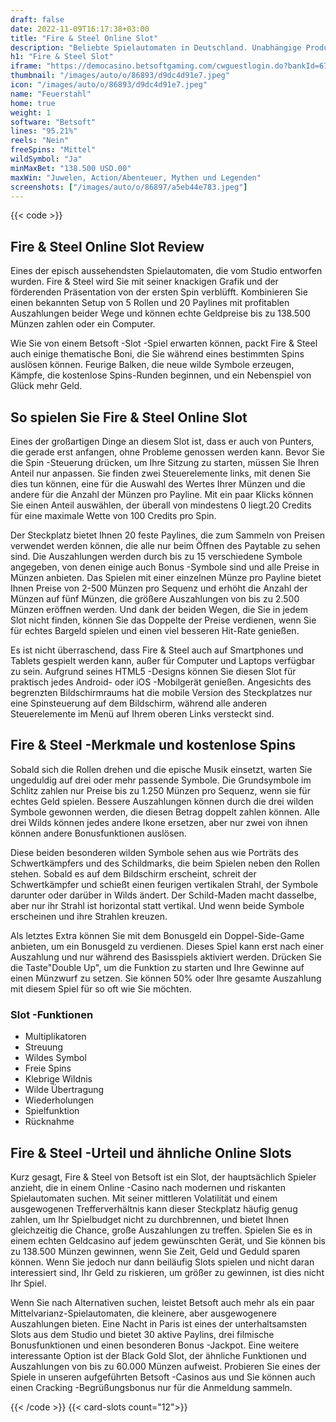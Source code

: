 ```yaml
---
draft: false
date: 2022-11-09T16:17:38+03:00
title: "Fire & Steel Online Slot"
description: "Beliebte Spielautomaten in Deutschland. Unabhängige Produktbewertungen und exklusive Anmeldeangebote. Jetzt spielen!"
h1: "Fire & Steel Slot"
iframe: "https://democasino.betsoftgaming.com/cwguestlogin.do?bankId=675&CDN=AUTO&gameId=755"
thumbnail: "/images/auto/o/86893/d9dc4d91e7.jpeg"
icon: "/images/auto/o/86893/d9dc4d91e7.jpeg"
name: "Feuerstahl"
home: true
weight: 1
software: "Betsoft"
lines: "95.21%"
reels: "Nein"
freeSpins: "Mittel"
wildSymbol: "Ja"
minMaxBet: "138.500 USD.00"
maxWin: "Juwelen, Action/Abenteuer, Mythen und Legenden"
screenshots: ["/images/auto/o/86897/a5eb44e783.jpeg"]
---
```


{{< code >}}<h2>Fire & Steel Online Slot Review</h2><p>Eines der episch aussehendsten Spielautomaten, die vom Studio entworfen wurden. Fire & Steel wird Sie mit seiner knackigen Grafik und der förderenden Präsentation von der ersten Spin verblüfft. Kombinieren Sie einen bekannten Setup von 5 Rollen und 20 Paylines mit profitablen Auszahlungen beider Wege und können echte Geldpreise bis zu 138.500 Münzen zahlen oder ein Computer.</p><p>Wie Sie von einem Betsoft -Slot -Spiel erwarten können, packt Fire & Steel auch einige thematische Boni, die Sie während eines bestimmten Spins auslösen können. Feurige Balken, die neue wilde Symbole erzeugen, Kämpfe, die kostenlose Spins-Runden beginnen, und ein Nebenspiel von Glück mehr Geld.</p><h2>So spielen Sie Fire & Steel Online Slot</h2><p>Eines der großartigen Dinge an diesem Slot ist, dass er auch von Punters, die gerade erst anfangen, ohne Probleme genossen werden kann. Bevor Sie die Spin -Steuerung drücken, um Ihre Sitzung zu starten, müssen Sie Ihren Anteil nur anpassen. Sie finden zwei Steuerelemente links, mit denen Sie dies tun können, eine für die Auswahl des Wertes Ihrer Münzen und die andere für die Anzahl der Münzen pro Payline. Mit ein paar Klicks können Sie einen Anteil auswählen, der überall von mindestens 0 liegt.20 Credits für eine maximale Wette von 100 Credits pro Spin.</p><p>Der Steckplatz bietet Ihnen 20 feste Paylines, die zum Sammeln von Preisen verwendet werden können, die alle nur beim Öffnen des Paytable zu sehen sind. Die Auszahlungen werden durch bis zu 15 verschiedene Symbole angegeben, von denen einige auch Bonus -Symbole sind und alle Preise in Münzen anbieten. Das Spielen mit einer einzelnen Münze pro Payline bietet Ihnen Preise von 2-500 Münzen pro Sequenz und erhöht die Anzahl der Münzen auf fünf Münzen, die größere Auszahlungen von bis zu 2.500 Münzen eröffnen werden. Und dank der beiden Wegen, die Sie in jedem Slot nicht finden, können Sie das Doppelte der Preise verdienen, wenn Sie für echtes Bargeld spielen und einen viel besseren Hit-Rate genießen.</p><p>Es ist nicht überraschend, dass Fire & Steel auch auf Smartphones und Tablets gespielt werden kann, außer für Computer und Laptops verfügbar zu sein. Aufgrund seines HTML5 -Designs können Sie diesen Slot für praktisch jedes Android- oder iOS -Mobilgerät genießen. Angesichts des begrenzten Bildschirmraums hat die mobile Version des Steckplatzes nur eine Spinsteuerung auf dem Bildschirm, während alle anderen Steuerelemente im Menü auf Ihrem oberen Links versteckt sind.</p><h2>Fire & Steel -Merkmale und kostenlose Spins</h2><p>Sobald sich die Rollen drehen und die epische Musik einsetzt, warten Sie ungeduldig auf drei oder mehr passende Symbole. Die Grundsymbole im Schlitz zahlen nur Preise bis zu 1.250 Münzen pro Sequenz, wenn sie für echtes Geld spielen. Bessere Auszahlungen können durch die drei wilden Symbole gewonnen werden, die diesen Betrag doppelt zahlen können. Alle drei Wilds können jedes andere Ikone ersetzen, aber nur zwei von ihnen können andere Bonusfunktionen auslösen.</p><p>Diese beiden besonderen wilden Symbole sehen aus wie Porträts des Schwertkämpfers und des Schildmarks, die beim Spielen neben den Rollen stehen. Sobald es auf dem Bildschirm erscheint, schreit der Schwertkämpfer und schießt einen feurigen vertikalen Strahl, der Symbole darunter oder darüber in Wilds ändert. Der Schild-Maden macht dasselbe, aber nur ihr Strahl ist horizontal statt vertikal. Und wenn beide Symbole erscheinen und ihre Strahlen kreuzen.</p><p>Als letztes Extra können Sie mit dem Bonusgeld ein Doppel-Side-Game anbieten, um ein Bonusgeld zu verdienen. Dieses Spiel kann erst nach einer Auszahlung und nur während des Basisspiels aktiviert werden. Drücken Sie die Taste"Double Up", um die Funktion zu starten und Ihre Gewinne auf einen Münzwurf zu setzen. Sie können 50% oder Ihre gesamte Auszahlung mit diesem Spiel für so oft wie Sie möchten.</p><h3>
Slot -Funktionen</h3><ul>
<li></span>
Multiplikatoren</li>
<li></span>
Streuung</li>
<li></span>
Wildes Symbol</li>
<li></span>
Freie Spins</li>
<li></span>
Klebrige Wildnis</li>
<li></span>
Wilde Übertragung</li>
<li></span>
Wiederholungen</li>
<li></span>
Spielfunktion</li>
<li></span>
Rücknahme</li></ul><h2>Fire & Steel -Urteil und ähnliche Online Slots</h2><p>Kurz gesagt, Fire & Steel von Betsoft ist ein Slot, der hauptsächlich Spieler anzieht, die in einem Online -Casino nach modernen und riskanten Spielautomaten suchen. Mit seiner mittleren Volatilität und einem ausgewogenen Trefferverhältnis kann dieser Steckplatz häufig genug zahlen, um Ihr Spielbudget nicht zu durchbrennen, und bietet Ihnen gleichzeitig die Chance, große Auszahlungen zu treffen. Spielen Sie es in einem echten Geldcasino auf jedem gewünschten Gerät, und Sie können bis zu 138.500 Münzen gewinnen, wenn Sie Zeit, Geld und Geduld sparen können. Wenn Sie jedoch nur dann beiläufig Slots spielen und nicht daran interessiert sind, Ihr Geld zu riskieren, um größer zu gewinnen, ist dies nicht Ihr Spiel.</p><p>Wenn Sie nach Alternativen suchen, leistet Betsoft auch mehr als ein paar Mittelvarianz-Spielautomaten, die kleinere, aber ausgewogenere Auszahlungen bieten. Eine Nacht in Paris ist eines der unterhaltsamsten Slots aus dem Studio und bietet 30 aktive Paylins, drei filmische Bonusfunktionen und einen besonderen Bonus -Jackpot. Eine weitere interessante Option ist der Black Gold Slot, der ähnliche Funktionen und Auszahlungen von bis zu 60.000 Münzen aufweist.  Probieren Sie eines der Spiele in unseren aufgeführten Betsoft -Casinos aus und Sie können auch einen Cracking -Begrüßungsbonus nur für die Anmeldung sammeln.</p>{{< /code >}}
{{< card-slots count="12">}}